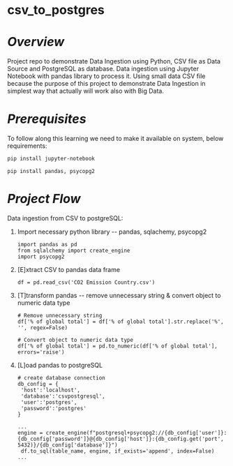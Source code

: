 # csv_to_postgres
# *Overview*
Project repo to demonstrate Data Ingestion using Python, CSV file as Data Source and PostgreSQL as database. Data ingestion using Jupyter Notebook with pandas library to process it. Using small data CSV file because the purpose of this project to demonstrate Data Ingestion in simplest way that actually will work also with Big Data.
# *Prerequisites*
To follow along this learning we need to make it available on system, below requirements:
```bash
pip install jupyter-notebook
```
```python3
pip install pandas, psycopg2
```
# *Project Flow*
Data ingestion from CSV to postgreSQL:
1. Import necessary python library -- pandas, sqlachemy, psycopg2
   ```python3
   import pandas as pd
   from sqlalchemy import create_engine
   import psycopg2 
   ```
3. [E]xtract CSV to pandas data frame
   ```python3
   df = pd.read_csv('CO2 Emission Country.csv')
   ```
5. [T]transform pandas -- remove unnecessary string & convert object to numeric data type
   ```python3
   # Remove unnecessary string
   df['% of global total'] = df['% of global total'].str.replace('%', '', regex=False)

   # Convert object to numeric data type
   df['% of global total'] = pd.to_numeric(df['% of global total'], errors='raise')
   ```
7. [L]oad pandas to postgreSQL
   ```python3
   # create database connection
   db_config = {
    'host':'localhost',
    'database':'csvpostgresql',
    'user':'postgres',
    'password':'postgres'
   }
   ```
   ```python3
   ...
   engine = create_engine(f"postgresql+psycopg2://{db_config['user']}:{db_config['password']}@{db_config['host']}:{db_config.get('port', 5432)}/{db_config['database']}")
    df.to_sql(table_name, engine, if_exists='append', index=False)
   ...
   ```
